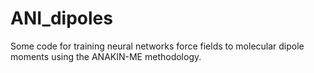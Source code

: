 # ANI_dipoles
Some code for training neural networks force fields to molecular dipole moments using the ANAKIN-ME methodology.

